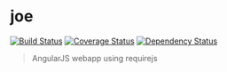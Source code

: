 # joe
[![Build Status](https://travis-ci.org/someuser/joe.svg?branch=master)](https://travis-ci.org/someuser/joe)
[![Coverage Status](https://coveralls.io/repos/someuser/joe/badge.svg)](https://coveralls.io/r/someuser/joe)
[![Dependency Status](https://david-dm.org/someuser/joe.svg)](https://david-dm.org/someuser/joe)

> AngularJS webapp using requirejs
